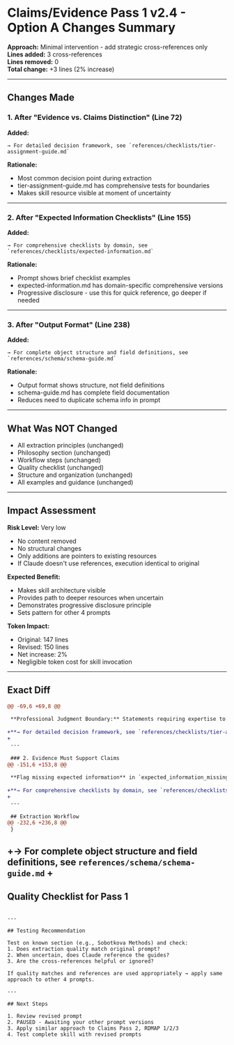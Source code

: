 # Claims/Evidence Pass 1 v2.4 - Option A Changes Summary

**Approach:** Minimal intervention - add strategic cross-references only  
**Lines added:** 3 cross-references  
**Lines removed:** 0  
**Total change:** +3 lines (2% increase)

---

## Changes Made

### 1. After "Evidence vs. Claims Distinction" (Line 72)

**Added:**
```
→ For detailed decision framework, see `references/checklists/tier-assignment-guide.md`
```

**Rationale:** 
- Most common decision point during extraction
- tier-assignment-guide.md has comprehensive tests for boundaries
- Makes skill resource visible at moment of uncertainty

---

### 2. After "Expected Information Checklists" (Line 155)

**Added:**
```
→ For comprehensive checklists by domain, see `references/checklists/expected-information.md`
```

**Rationale:**
- Prompt shows brief checklist examples
- expected-information.md has domain-specific comprehensive versions
- Progressive disclosure - use this for quick reference, go deeper if needed

---

### 3. After "Output Format" (Line 238)

**Added:**
```
→ For complete object structure and field definitions, see `references/schema/schema-guide.md`
```

**Rationale:**
- Output format shows structure, not field definitions
- schema-guide.md has complete field documentation
- Reduces need to duplicate schema info in prompt

---

## What Was NOT Changed

- All extraction principles (unchanged)
- Philosophy section (unchanged)
- Workflow steps (unchanged)
- Quality checklist (unchanged)
- Structure and organization (unchanged)
- All examples and guidance (unchanged)

---

## Impact Assessment

**Risk Level:** Very low
- No content removed
- No structural changes
- Only additions are pointers to existing resources
- If Claude doesn't use references, execution identical to original

**Expected Benefit:**
- Makes skill architecture visible
- Provides path to deeper resources when uncertain
- Demonstrates progressive disclosure principle
- Sets pattern for other 4 prompts

**Token Impact:**
- Original: 147 lines
- Revised: 150 lines
- Net increase: 2%
- Negligible token cost for skill invocation

---

## Exact Diff

```diff
@@ -69,6 +69,8 @@
 
 **Professional Judgment Boundary:** Statements requiring expertise to assess (e.g., "these maps are accurate") are **CLAIMS** supported by implicit professional judgment, not evidence. Extract as INTERPRETATION claims, not observations.
 
+**→ For detailed decision framework, see `references/checklists/tier-assignment-guide.md`**
+
 ---
 
 ### 2. Evidence Must Support Claims
@@ -151,6 +153,8 @@
 
 **Flag missing expected information** in `expected_information_missing` field.
 
+**→ For comprehensive checklists by domain, see `references/checklists/expected-information.md`**
+
 ---
 
 ## Extraction Workflow
@@ -232,6 +236,8 @@
 }
 ```
 
+**→ For complete object structure and field definitions, see `references/schema/schema-guide.md`**
+
 ---
 
 ## Quality Checklist for Pass 1
```

---

## Testing Recommendation

Test on known section (e.g., Sobotkova Methods) and check:
1. Does extraction quality match original prompt?
2. When uncertain, does Claude reference the guides?
3. Are the cross-references helpful or ignored?

If quality matches and references are used appropriately → apply same approach to other 4 prompts.

---

## Next Steps

1. Review revised prompt
2. PAUSED - Awaiting your other prompt versions
3. Apply similar approach to Claims Pass 2, RDMAP 1/2/3
4. Test complete skill with revised prompts
